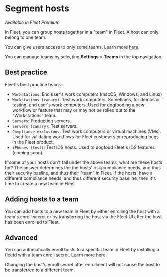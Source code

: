 # Segment hosts

_Available in Fleet Premium_

In Fleet, you can group hosts together in a "team" in Fleet. A host can only belong to one team.

You can give users access to only some teams. Learn more [here](./manage-access.md#team-user-permissions).

You can manage teams by selecting **Settings** > **Teams** in the top navigation.

## Best practice

Fleet's best practice teams: 
- `Workstations`: End user's work computers (macOS, Windows, and Linux)
- `Workstations (canary)`: Test work computers. Sometimes, for demos or testing, end user's work computers. Used for [dogfooding](https://en.wikipedia.org/wiki/Eating_your_own_dog_food) a new workflow or feature that may or may not be rolled out to the "Workstations" team.
- `Servers`: Production servers.
- `Servers (canary)`: Test servers.
- `Compliance exclusions`: Test work computers or virtual machines (VMs). Used for validating workflows for Fleet customers or reproducing bugs in the Fleet product.
- `iPhones (test)`: Test iOS hosts. Used to dogfood Fleet's iOS features (coming soon).

If some of your hosts don't fall under the above teams, what are these hosts for? The answer determines the the hosts' risk/compliance needs, and thus their security basline, and thus their "team" in Fleet. If the hosts' have a different compliance needs, and thus different security baseline, then it's time to create a new team in Fleet.

## Adding hosts to a team

You can add hosts to a new team in Fleet by either enrolling the host with a team's enroll secret or by transferring the host via the Fleet UI after the host has been enrolled to Fleet.

## Advanced

You can automatically enroll hosts to a specific team in Fleet by installing a fleetd with a team enroll secret. Learn more [here](./enroll-hosts.md#enroll-host-to-a-specific-team).

Changing the host's enroll secret after enrollment will not cause the host to be transferred to a different team.

<meta name="pageOrderInSection" value="1000">
<meta name="description" value="Learn how to group hosts in Fleet to apply specific queries, policies, and agent options using teams.">
<meta name="navSection" value="The basics">
